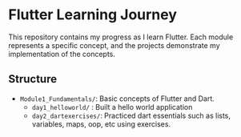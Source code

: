 # Flutter Learning Journey

This repository contains my progress as I learn Flutter. Each module represents a specific concept, and the projects demonstrate my implementation of the concepts.

## Structure
- `Module1_Fundamentals/`: Basic concepts of Flutter and Dart.
    - `day1_helloworld/` : Built a hello world application
    - `day2_dartexercises/`: Practiced dart essentials such as lists, variables, maps, oop, etc using exercises.
